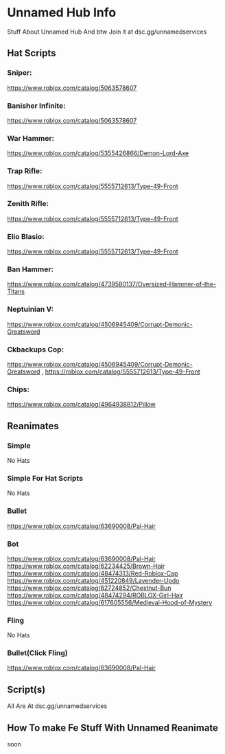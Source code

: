 # Unnamed Hub Info
Stuff About Unnamed Hub And btw Join it at dsc.gg/unnamedservices


## Hat Scripts

### Sniper:

https://www.roblox.com/catalog/5063578607

### Banisher Infinite:

https://www.roblox.com/catalog/5063578607

### War Hammer:

https://www.roblox.com/catalog/5355426866/Demon-Lord-Axe

### Trap Rifle:

https://www.roblox.com/catalog/5555712613/Type-49-Front

### Zenith Rifle:

https://www.roblox.com/catalog/5555712613/Type-49-Front

### Elio Blasio:

https://www.roblox.com/catalog/5555712613/Type-49-Front

### Ban Hammer:

https://www.roblox.com/catalog/4739580137/Oversized-Hammer-of-the-Titans

### Neptuinian V:

https://www.roblox.com/catalog/4506945409/Corrupt-Demonic-Greatsword

### Ckbackups Cop:

https://www.roblox.com/catalog/4506945409/Corrupt-Demonic-Greatsword , https://roblox.com/catalog/5555712613/Type-49-Front

### Chips:

https://www.roblox.com/catalog/4964938812/Pillow

## Reanimates

### Simple

No Hats
### Simple For Hat Scripts 

No Hats

### Bullet
https://www.roblox.com/catalog/63690008/Pal-Hair

### Bot 
https://www.roblox.com/catalog/63690008/Pal-Hair
https://www.roblox.com/catalog/62234425/Brown-Hair
https://www.roblox.com/catalog/48474313/Red-Roblox-Cap
https://www.roblox.com/catalog/451220849/Lavender-Updo
https://www.roblox.com/catalog/62724852/Chestnut-Bun
https://www.roblox.com/catalog/48474294/ROBLOX-Girl-Hair
https://www.roblox.com/catalog/617605556/Medieval-Hood-of-Mystery

### Fling
No Hats

### Bullet(Click Fling)
https://www.roblox.com/catalog/63690008/Pal-Hair

## Script(s)

All Are At dsc.gg/unnamedservices

##  How To make Fe Stuff With Unnamed Reanimate
soon
